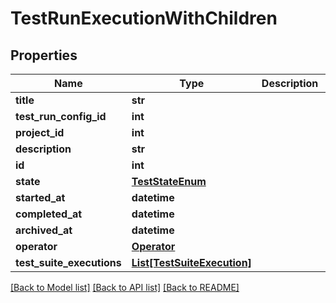 <!--
 *
 * Copyright (c) 2023 Project CHIP Authors
 *
 * Licensed under the Apache License, Version 2.0 (the "License");
 * you may not use this file except in compliance with the License.
 * You may obtain a copy of the License at
 *
 * http://www.apache.org/licenses/LICENSE-2.0
 *
 * Unless required by applicable law or agreed to in writing, software
 * distributed under the License is distributed on an "AS IS" BASIS,
 * WITHOUT WARRANTIES OR CONDITIONS OF ANY KIND, either express or implied.
 * See the License for the specific language governing permissions and
 * limitations under the License.
-->
# TestRunExecutionWithChildren

## Properties
Name | Type | Description | Notes
------------ | ------------- | ------------- | -------------
**title** | **str** |  | 
**test_run_config_id** | **int** |  | [optional] 
**project_id** | **int** |  | [optional] 
**description** | **str** |  | [optional] 
**id** | **int** |  | 
**state** | [**TestStateEnum**](TestStateEnum.md) |  | 
**started_at** | **datetime** |  | [optional] 
**completed_at** | **datetime** |  | [optional] 
**archived_at** | **datetime** |  | [optional] 
**operator** | [**Operator**](Operator.md) |  | [optional] 
**test_suite_executions** | [**List[TestSuiteExecution]**](TestSuiteExecution.md) |  | [optional] 

[[Back to Model list]](../README.md#documentation-for-models) [[Back to API list]](../README.md#documentation-for-api-endpoints) [[Back to README]](../README.md)


